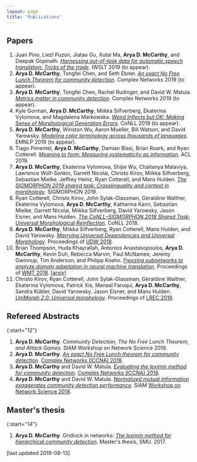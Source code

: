 ```yaml
---
layout: page
title: "Publications"
---
```


## Papers
1. Juan Pino, Liezl Puzon, Jiatao Gu, Xutai Ma, **Arya D. McCarthy**, and Deepak Gopinath. [*Harnessing out-of-task data for automatic speech translation: Tricks of the trade*](https://arxiv.org/abs/1909.06515). IWSLT 2019 (to appear).
1. **Arya D. McCarthy**, Tongfei Chen, and Seth Ebner. [*An exact No Free Lunch Theorem for community detection*](https://arxiv.org/abs/1903.10092). Complex Networks 2019 (to appear).
1. **Arya D. McCarthy**, Tongfei Chen, Rachel Rudinger, and David W. Matula. [*Metrics matter in community detection*](https://arxiv.org/abs/1901.01354). Complex Networks 2019 (to appear).
1. Kyle Gorman, **Arya D. McCarthy**, Miikka Silfverberg, Ekaterina Vylomova, and Magdalena Markowska. [*Weird Inflects but OK: Making Sense of Morphological Generation Errors*](https://ling.auf.net/lingbuzz/004787). CoNLL 2019 (to appear).
1. **Arya D. McCarthy**, Winston Wu, Aaron Mueller, Bill Watson, and David Yarowsky. [*Modeling color terminology across thousands of languages*](https://arxiv.org/abs/1910.01531). EMNLP 2019 (to appear).
1. Tiago Pimentel, **Arya D. McCarthy**, Damian Blasi, Brian Roark, and Ryan Cotterell. [*Meaning to form: Measuring systematicity as information*](https://www.aclweb.org/anthology/P19-1171). ACL 2019.
1. **Arya D. McCarthy**, Ekaterina Vylomova, Shijie Wu, Chaitanya Malaviya, Lawrence Wolf-Sonkin, Garrett Nicolai, Christo Kirov, Miikka Silfverberg, Sebastian Mielke, Jeffrey Heinz, Ryan Cotterell, and Mans Hulden. [*The SIGMORPHON 2019 shared task: Crosslinguality and context in morphology*](https://www.aclweb.org/anthology/W19-4226). SIGMORPHON 2019.
1. Ryan Cotterell, Christo Kirov, John Sylak-Glassman, Géraldine Walther, Ekaterina Vylomova, **Arya D. McCarthy**, Katharina Kann, Sebastian Mielke, Garrett Nicolai, Miikka Silfverberg, David Yarowsky, Jason Eisner, and Mans Hulden. [*The CoNLL–SIGMORPHON 2018 Shared Task: Universal Morphological Reinflection*](https://aclweb.org/anthology/K18-3001). CoNLL 2018.
1. **Arya D. McCarthy**, Miikka Silfverberg,  Ryan Cotterell, Mans Hulden, and David Yarowsky. [*Marrying Universal Dependencies and Universal Morphology*](https://aclweb.org/anthology/W18-6011). Proceedings of [UDW 2018](http://universaldependencies.org/udw18/). 
1. Brian Thompson, Huda Khayrallah, Antonios Anastasopoulos, **Arya D. McCarthy**, Kevin Duh, Rebecca Marvin, Paul McNamee, Jeremy Gwinnup, Tim Anderson, and Philipp Koehn. [*Freezing subnetworks to analyze domain adaptation in neural machine translation*](https://www.aclweb.org/anthology/W18-6313). Proceedings of [WMT 2018](http://www.statmt.org/wmt18/). [[arxiv](https://arxiv.org/pdf/1809.05218.pdf)]
1. Christo Kirov, Ryan Cotterell, John Sylak-Glassman, Géraldine Walther, Ekaterina Vylomova, Patrick Xia, Manaal Faruqui, **Arya D. McCarthy**, Sandra Kübler, David Yarowsky, Jason Eisner, and Mans Hulden. [*UniMorph 2.0: Universal morphology*](https://www.aclweb.org/anthology/L18-1293). Proceedings of [LREC 2018](http://lrec2018.lrec-conf.org/en/).


<!-- ## Preprints

{:start="8"}
1. **Arya D. McCarthy**, Tongfei Chen, and Seth Ebner. [*An exact No Free Lunch Theorem for community detection*](https://arxiv.org/pdf/1903.10092.pdf). arXiv.
1. **Arya D. McCarthy**, Tongfei Chen, Rachel Rudinger, and David W. Matula. [*Metrics matter in community detection*](https://arxiv.org/pdf/1901.01354.pdf). arXiv.
 -->
## Refereed Abstracts

{:start="12"}
1. **Arya D. McCarthy**. *Community Detection, The No Free Lunch Theorem, and Attack Games*. SIAM Workshop on Network Science 2019.
1. **Arya D. McCarthy**. [*An exact No Free Lunch theorem for community detection*](http://cs.jhu.edu/~arya/mccarthy.iccna18.pdf). [Complex Networks (ICCNA) 2018](https://www.complexnetworks.org).
1. **Arya D. McCarthy** and David W. Matula. [*Evaluating the leximin method for community detection*](http://cs.jhu.edu/~arya/mccarthy+matula.iccna18.pdf). [Complex Networks (ICCNA) 2018](https://www.complexnetworks.org).
1. **Arya D. McCarthy** and David W. Matula. [*Normalized mutual information exaggerates community detection performance*](http://cs.jhu.edu/~arya/mccarthy+matula.ns18.pdf). SIAM [Workshop on Network Science 2018](https://www.siam.org/conferences/CM/Main/ns18). 

## Master's thesis


{:start="14"}
1. **Arya D. McCarthy**. Gridlock in networks: [*The leximin method for hierarchical community detection*](https://search.proquest.com/docview/1907180434). Master's thesis, SMU. 2017.

[last updated 2019-08-13]
